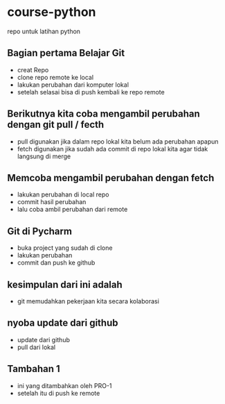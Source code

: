# course-python
repo untuk latihan python
## Bagian pertama Belajar Git
- creat Repo
- clone repo remote ke local
- lakukan perubahan dari komputer lokal
- setelah selasai bisa di push kembali ke repo remote
## Berikutnya kita coba mengambil perubahan dengan git pull / fecth
- pull digunakan jika dalam repo lokal kita belum ada perubahan apapun
- fetch digunakan jika sudah ada commit di repo lokal kita agar tidak langsung di merge
## Memcoba mengambil perubahan dengan fetch
- lakukan perubahan di local repo
- commit hasil perubahan
- lalu coba ambil perubahan dari remote
## Git di Pycharm
- buka project yang sudah di clone
- lakukan perubahan
- commit dan push ke github
## kesimpulan dari ini adalah
- git memudahkan pekerjaan kita secara kolaborasi
## nyoba update dari github
- update dari github
- pull dari lokal
## Tambahan 1
- ini yang ditambahkan oleh PRO-1
- setelah itu di push ke remote